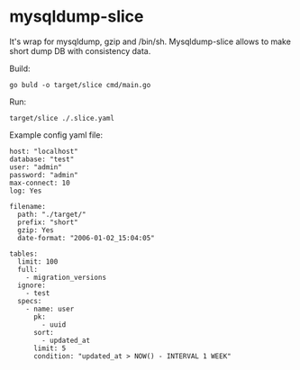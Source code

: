 # mysqldump-slice
It's wrap for mysqldump, gzip and /bin/sh. Mysqldump-slice allows to make short dump DB with consistency data.

Build:
```
go buld -o target/slice cmd/main.go
```

Run:
```
target/slice ./.slice.yaml
```

Example config yaml file:
```
host: "localhost"
database: "test"
user: "admin"
password: "admin"
max-connect: 10
log: Yes

filename:
  path: "./target/"
  prefix: "short"
  gzip: Yes
  date-format: "2006-01-02_15:04:05"

tables:
  limit: 100
  full:
    - migration_versions
  ignore:
    - test 
  specs:
    - name: user
      pk:
        - uuid
      sort:
        - updated_at
      limit: 5
      condition: "updated_at > NOW() - INTERVAL 1 WEEK"
```
